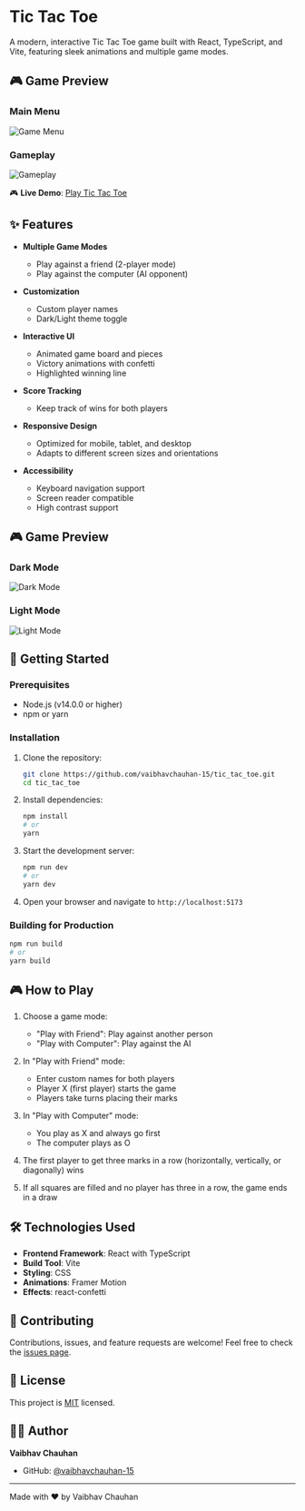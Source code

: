 # Tic Tac Toe

A modern, interactive Tic Tac Toe game built with React, TypeScript, and Vite, featuring sleek animations and multiple game modes.

## 🎮 Game Preview

### Main Menu
![Game Menu](https://raw.githubusercontent.com/vaibhavchauhan-15/tic_tac_toe/main/screenshots/menu-screen.png)

### Gameplay
![Gameplay](https://raw.githubusercontent.com/vaibhavchauhan-15/tic_tac_toe/main/screenshots/gameplay-screen.png)

🎮 **Live Demo**: [Play Tic Tac Toe](https://vaibhav-tic-tac-toe.vercel.app/)

## ✨ Features

- **Multiple Game Modes**
  - Play against a friend (2-player mode)
  - Play against the computer (AI opponent)
  
- **Customization**
  - Custom player names
  - Dark/Light theme toggle
  
- **Interactive UI**
  - Animated game board and pieces
  - Victory animations with confetti
  - Highlighted winning line
  
- **Score Tracking**
  - Keep track of wins for both players
  
- **Responsive Design**
  - Optimized for mobile, tablet, and desktop
  - Adapts to different screen sizes and orientations
  
- **Accessibility**
  - Keyboard navigation support
  - Screen reader compatible
  - High contrast support

## 🎮 Game Preview

### Dark Mode
![Dark Mode](https://raw.githubusercontent.com/vaibhavchauhan-15/tic_tac_toe/main/screenshots/dark-mode.jpg)

### Light Mode
![Light Mode](https://raw.githubusercontent.com/vaibhavchauhan-15/tic_tac_toe/main/screenshots/light-mode.jpg)

## 🚀 Getting Started

### Prerequisites

- Node.js (v14.0.0 or higher)
- npm or yarn

### Installation

1. Clone the repository:
   ```bash
   git clone https://github.com/vaibhavchauhan-15/tic_tac_toe.git
   cd tic_tac_toe
   ```

2. Install dependencies:
   ```bash
   npm install
   # or
   yarn
   ```

3. Start the development server:
   ```bash
   npm run dev
   # or
   yarn dev
   ```

4. Open your browser and navigate to `http://localhost:5173`

### Building for Production

```bash
npm run build
# or
yarn build
```

## 🎮 How to Play

1. Choose a game mode:
   - "Play with Friend": Play against another person
   - "Play with Computer": Play against the AI

2. In "Play with Friend" mode:
   - Enter custom names for both players
   - Player X (first player) starts the game
   - Players take turns placing their marks

3. In "Play with Computer" mode:
   - You play as X and always go first
   - The computer plays as O

4. The first player to get three marks in a row (horizontally, vertically, or diagonally) wins
5. If all squares are filled and no player has three in a row, the game ends in a draw

## 🛠️ Technologies Used

- **Frontend Framework**: React with TypeScript
- **Build Tool**: Vite
- **Styling**: CSS
- **Animations**: Framer Motion
- **Effects**: react-confetti

## 🤝 Contributing

Contributions, issues, and feature requests are welcome! Feel free to check the [issues page](https://github.com/vaibhavchauhan-15/tic_tac_toe/issues).

## 📝 License

This project is [MIT](LICENSE) licensed.

## 👨‍💻 Author

**Vaibhav Chauhan**

- GitHub: [@vaibhavchauhan-15](https://github.com/vaibhavchauhan-15)

---

Made with ❤️ by Vaibhav Chauhan

